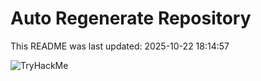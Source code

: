 # Auto Regenerate Repository

This README was last updated: 2025-10-22 18:14:57

 ![TryHackMe](https://tryhackme.com/badge/533634)